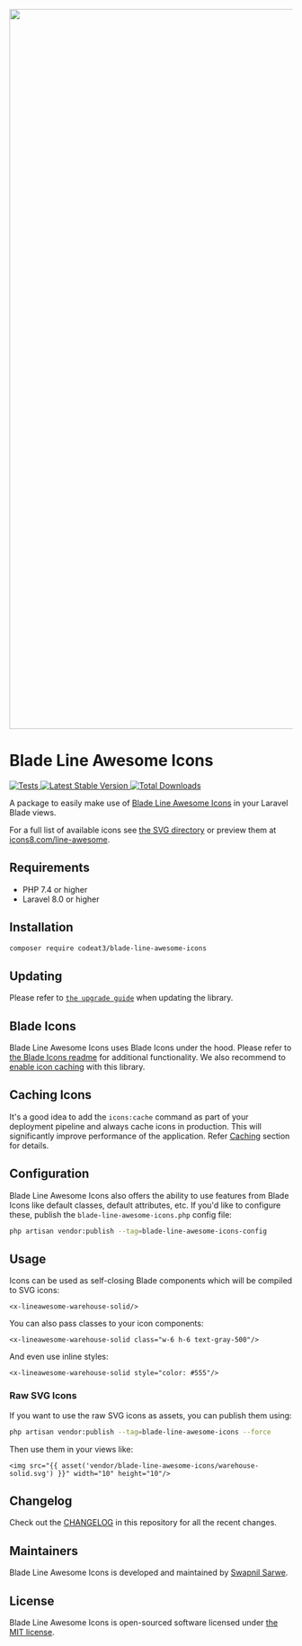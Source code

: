 <p align="center">
    <img src="./socialcard-blade-line-awesome.png" width="1280" title="Social Card Blade Line Awesome Icons">
</p>

# Blade Line Awesome Icons

<a href="https://github.com/codeat3/blade-line-awesome-icons/actions?query=workflow%3ATests">
    <img src="https://github.com/codeat3/blade-line-awesome-icons/workflows/Tests/badge.svg" alt="Tests">
</a>
<a href="https://packagist.org/packages/codeat3/blade-line-awesome-icons">
    <img src="https://img.shields.io/packagist/v/codeat3/blade-line-awesome-icons" alt="Latest Stable Version">
</a>
<a href="https://packagist.org/packages/codeat3/blade-line-awesome-icons">
    <img src="https://img.shields.io/packagist/dt/codeat3/blade-line-awesome-icons" alt="Total Downloads">
</a>

A package to easily make use of [Blade Line Awesome Icons](https://github.com/icons8/line-awesome) in your Laravel Blade views.

For a full list of available icons see [the SVG directory](resources/svg) or preview them at [icons8.com/line-awesome](https://icons8.com/line-awesome).

## Requirements

- PHP 7.4 or higher
- Laravel 8.0 or higher

## Installation

```bash
composer require codeat3/blade-line-awesome-icons
```

## Updating

Please refer to [`the upgrade guide`](UPGRADE.md) when updating the library.

## Blade Icons

Blade Line Awesome Icons uses Blade Icons under the hood. Please refer to [the Blade Icons readme](https://github.com/blade-ui-kit/blade-icons) for additional functionality. We also recommend to [enable icon caching](https://github.com/blade-ui-kit/blade-icons#caching) with this library.

## Caching Icons

It's a good idea to add the `icons:cache` command as part of your deployment pipeline and always cache icons in production. This will significantly improve performance of the application. Refer [Caching](https://github.com/driesvints/blade-icons?tab=readme-ov-file#caching) section for details.

## Configuration

Blade Line Awesome Icons also offers the ability to use features from Blade Icons like default classes, default attributes, etc. If you'd like to configure these, publish the `blade-line-awesome-icons.php` config file:

```bash
php artisan vendor:publish --tag=blade-line-awesome-icons-config
```

## Usage

Icons can be used as self-closing Blade components which will be compiled to SVG icons:

```blade
<x-lineawesome-warehouse-solid/>
```

You can also pass classes to your icon components:

```blade
<x-lineawesome-warehouse-solid class="w-6 h-6 text-gray-500"/>
```

And even use inline styles:

```blade
<x-lineawesome-warehouse-solid style="color: #555"/>
```

### Raw SVG Icons

If you want to use the raw SVG icons as assets, you can publish them using:

```bash
php artisan vendor:publish --tag=blade-line-awesome-icons --force
```

Then use them in your views like:

```blade
<img src="{{ asset('vendor/blade-line-awesome-icons/warehouse-solid.svg') }}" width="10" height="10"/>
```

## Changelog

Check out the [CHANGELOG](CHANGELOG.md) in this repository for all the recent changes.

## Maintainers

Blade Line Awesome Icons is developed and maintained by [Swapnil Sarwe](https://swapnilsarwe.com).

## License

Blade Line Awesome Icons is open-sourced software licensed under [the MIT license](LICENSE.md).
